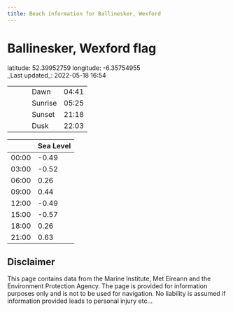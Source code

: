 ```yaml
---
title: Beach information for Ballinesker, Wexford
---
```

# Ballinesker, Wexford <span class="material-icons blue-flag">flag</span>

<div class="location-info">latitude: 52.39952759 longitude: -6.35754955</div>
<div class="met-eireann-warnings"></div>
_Last updated_: 2022-05-18 16:54

|   |   |   |   |   |
|---|---|---|---|---|
|   |   |   | Dawn  | 04:41 |
|   |   |   | Sunrise  | 05:25 |
|   |   |   | Sunset  | 21:18 |
|   |   |   | Dusk  | 22:03 |

<div></div>

|   | Sea Level  |
|---|---|
| 00:00 | -0.49 |
| 03:00 | -0.52 |
| 06:00 | 0.26 |
| 09:00 | 0.44 |
| 12:00 | -0.49 |
| 15:00 | -0.57 |
| 18:00 | 0.26 |
| 21:00 | 0.63 |

## Disclaimer

This page contains data from the Marine Institute,
Met Eireann and the Environment Protection Agency. The page is provided for
information purposes only and is not to be used for navigation. No liability
is assumed if information provided leads to personal injury etc...